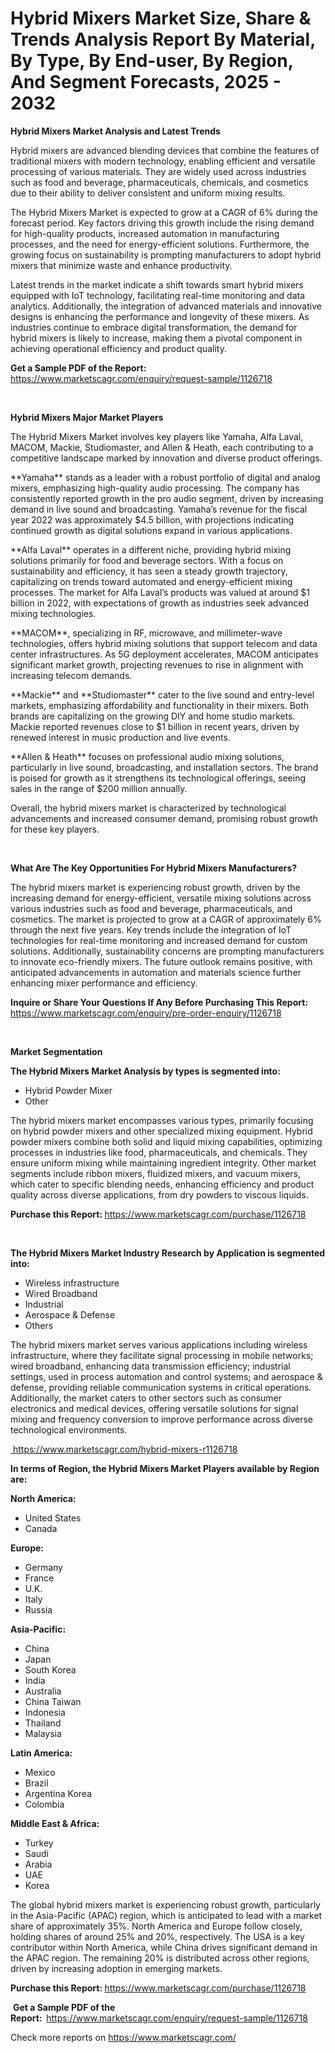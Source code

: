 <p><h1>Hybrid Mixers Market Size, Share & Trends Analysis Report By Material, By Type, By End-user, By Region, And Segment Forecasts, 2025 - 2032</h1></p><p><strong>Hybrid Mixers Market Analysis and Latest Trends</strong></p>
<p><p>Hybrid mixers are advanced blending devices that combine the features of traditional mixers with modern technology, enabling efficient and versatile processing of various materials. They are widely used across industries such as food and beverage, pharmaceuticals, chemicals, and cosmetics due to their ability to deliver consistent and uniform mixing results.</p><p>The Hybrid Mixers Market is expected to grow at a CAGR of 6% during the forecast period. Key factors driving this growth include the rising demand for high-quality products, increased automation in manufacturing processes, and the need for energy-efficient solutions. Furthermore, the growing focus on sustainability is prompting manufacturers to adopt hybrid mixers that minimize waste and enhance productivity.</p><p>Latest trends in the market indicate a shift towards smart hybrid mixers equipped with IoT technology, facilitating real-time monitoring and data analytics. Additionally, the integration of advanced materials and innovative designs is enhancing the performance and longevity of these mixers. As industries continue to embrace digital transformation, the demand for hybrid mixers is likely to increase, making them a pivotal component in achieving operational efficiency and product quality.</p></p>
<p><strong>Get a Sample PDF of the Report:&nbsp;</strong> <a href="https://www.marketscagr.com/enquiry/request-sample/1126718?utm_campaign=3019&utm_medium=2&utm_source=Github&utm_content=ia&utm_term=09042025&utm_id=hybrid-mixers">https://www.marketscagr.com/enquiry/request-sample/1126718</a></p>
<p>&nbsp;</p>
<p><strong>Hybrid Mixers Major Market Players</strong></p>
<p><p>The Hybrid Mixers Market involves key players like Yamaha, Alfa Laval, MACOM, Mackie, Studiomaster, and Allen & Heath, each contributing to a competitive landscape marked by innovation and diverse product offerings.</p><p>**Yamaha** stands as a leader with a robust portfolio of digital and analog mixers, emphasizing high-quality audio processing. The company has consistently reported growth in the pro audio segment, driven by increasing demand in live sound and broadcasting. Yamaha’s revenue for the fiscal year 2022 was approximately $4.5 billion, with projections indicating continued growth as digital solutions expand in various applications.</p><p>**Alfa Laval** operates in a different niche, providing hybrid mixing solutions primarily for food and beverage sectors. With a focus on sustainability and efficiency, it has seen a steady growth trajectory, capitalizing on trends toward automated and energy-efficient mixing processes. The market for Alfa Laval’s products was valued at around $1 billion in 2022, with expectations of growth as industries seek advanced mixing technologies.</p><p>**MACOM**, specializing in RF, microwave, and millimeter-wave technologies, offers hybrid mixing solutions that support telecom and data center infrastructures. As 5G deployment accelerates, MACOM anticipates significant market growth, projecting revenues to rise in alignment with increasing telecom demands.</p><p>**Mackie** and **Studiomaster** cater to the live sound and entry-level markets, emphasizing affordability and functionality in their mixers. Both brands are capitalizing on the growing DIY and home studio markets. Mackie reported revenues close to $1 billion in recent years, driven by renewed interest in music production and live events.</p><p>**Allen & Heath** focuses on professional audio mixing solutions, particularly in live sound, broadcasting, and installation sectors. The brand is poised for growth as it strengthens its technological offerings, seeing sales in the range of $200 million annually. </p><p>Overall, the hybrid mixers market is characterized by technological advancements and increased consumer demand, promising robust growth for these key players.</p></p>
<p>&nbsp;</p>
<p><strong>What Are The Key Opportunities For Hybrid Mixers Manufacturers?</strong></p>
<p><p>The hybrid mixers market is experiencing robust growth, driven by the increasing demand for energy-efficient, versatile mixing solutions across various industries such as food and beverage, pharmaceuticals, and cosmetics. The market is projected to grow at a CAGR of approximately 6% through the next five years. Key trends include the integration of IoT technologies for real-time monitoring and increased demand for custom solutions. Additionally, sustainability concerns are prompting manufacturers to innovate eco-friendly mixers. The future outlook remains positive, with anticipated advancements in automation and materials science further enhancing mixer performance and efficiency.</p></p>
<p><strong>Inquire or Share Your Questions If Any Before Purchasing This Report:</strong> <a href="https://www.marketscagr.com/enquiry/pre-order-enquiry/1126718?utm_campaign=3019&utm_medium=2&utm_source=Github&utm_content=ia&utm_term=09042025&utm_id=hybrid-mixers">https://www.marketscagr.com/enquiry/pre-order-enquiry/1126718</a></p>
<p>&nbsp;</p>
<p><strong>Market Segmentation</strong></p>
<p><strong>The Hybrid Mixers Market Analysis by types is segmented into:</strong></p>
<p><ul><li>Hybrid Powder Mixer</li><li>Other</li></ul></p>
<p><p>The hybrid mixers market encompasses various types, primarily focusing on hybrid powder mixers and other specialized mixing equipment. Hybrid powder mixers combine both solid and liquid mixing capabilities, optimizing processes in industries like food, pharmaceuticals, and chemicals. They ensure uniform mixing while maintaining ingredient integrity. Other market segments include ribbon mixers, fluidized mixers, and vacuum mixers, which cater to specific blending needs, enhancing efficiency and product quality across diverse applications, from dry powders to viscous liquids.</p></p>
<p><strong>Purchase this Report:&nbsp;</strong><a href="https://www.marketscagr.com/purchase/1126718?utm_campaign=3019&utm_medium=2&utm_source=Github&utm_content=ia&utm_term=09042025&utm_id=hybrid-mixers">https://www.marketscagr.com/purchase/1126718</a></p>
<p>&nbsp;</p>
<p><strong>The Hybrid Mixers Market Industry Research by Application is segmented into:</strong></p>
<p><ul><li>Wireless infrastructure</li><li>Wired Broadband</li><li>Industrial</li><li>Aerospace & Defense</li><li>Others</li></ul></p>
<p><p>The hybrid mixers market serves various applications including wireless infrastructure, where they facilitate signal processing in mobile networks; wired broadband, enhancing data transmission efficiency; industrial settings, used in process automation and control systems; and aerospace & defense, providing reliable communication systems in critical operations. Additionally, the market caters to other sectors such as consumer electronics and medical devices, offering versatile solutions for signal mixing and frequency conversion to improve performance across diverse technological environments.</p></p>
<p><a href="https://www.marketscagr.com/hybrid-mixers-r1126718?utm_campaign=3019&utm_medium=2&utm_source=Github&utm_content=ia&utm_term=09042025&utm_id=hybrid-mixers">&nbsp;https://www.marketscagr.com/hybrid-mixers-r1126718</a></p>
<p><strong>In terms of Region, the Hybrid Mixers Market Players available by Region are:</strong></p>
<p>
    <p> <strong> North America: </strong>
        <ul>
            <li>United States</li>
            <li>Canada</li>
        </ul>
        </p> 
    <p> <strong> Europe: </strong>
        <ul>
            <li>Germany</li>
            <li>France</li>
            <li>U.K.</li>
            <li>Italy</li>
            <li>Russia</li>
        </ul>
        </p> 
    <p> <strong> Asia-Pacific: </strong>
        <ul>
            <li>China</li>
            <li>Japan</li>
            <li>South Korea</li>
            <li>India</li>
            <li>Australia</li>
            <li>China Taiwan</li>
            <li>Indonesia</li>
            <li>Thailand</li>
            <li>Malaysia</li>
        </ul>
        </p> 
    <p> <strong> Latin America: </strong>
        <ul>
            <li>Mexico</li>
            <li>Brazil</li>
            <li>Argentina Korea</li>
            <li>Colombia</li>
        </ul>
        </p> 
    <p> <strong> Middle East & Africa: </strong>
        <ul>
            <li>Turkey</li>
            <li>Saudi</li>
            <li>Arabia</li>
            <li>UAE</li>
            <li>Korea</li>
        </ul>
    </p>
    </p>
<p><p>The global hybrid mixers market is experiencing robust growth, particularly in the Asia-Pacific (APAC) region, which is anticipated to lead with a market share of approximately 35%. North America and Europe follow closely, holding shares of around 25% and 20%, respectively. The USA is a key contributor within North America, while China drives significant demand in the APAC region. The remaining 20% is distributed across other regions, driven by increasing adoption in emerging markets.</p></p>
<p><strong>Purchase this Report: </strong><a href="https://www.marketscagr.com/purchase/1126718?utm_campaign=3019&utm_medium=2&utm_source=Github&utm_content=ia&utm_term=09042025&utm_id=hybrid-mixers">https://www.marketscagr.com/purchase/1126718</a></p>
<p>&nbsp;<strong>Get a Sample PDF of the Report:&nbsp;&nbsp;</strong><a href="https://www.marketscagr.com/enquiry/request-sample/1126718?utm_campaign=3019&utm_medium=2&utm_source=Github&utm_content=ia&utm_term=09042025&utm_id=hybrid-mixers">https://www.marketscagr.com/enquiry/request-sample/1126718</a></p>
<p><strong></strong></p>
<p>Check more reports on <a href="https://www.marketscagr.com/?utm_campaign=3019&utm_medium=2&utm_source=Github&utm_content=ia&utm_term=09042025&utm_id=hybrid-mixers">https://www.marketscagr.com/</a></p>